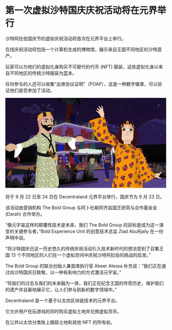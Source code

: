 # 第一次虚拟沙特国庆庆祝活动将在元界举行




沙特阿拉伯国庆节的虚拟庆祝活动将首次在元界平台上举行。

在线庆祝活动将包括一个计算机生成的博物馆，展示来自王国不同地区的沙特遗产。

玩家可以为他们的虚拟化身购买不可替代的代币 (NFT) 服装，这些虚拟化身以来自不同地区的传统沙特服装为蓝本。

任何参与的人还可以收集“出席协议证明”（POAP），这是一种数字徽章，可以验证他们是否参加了活动。

![元宇宙](05.png)

将于 9 月 22 日至 24 日在 Decentraland 元界平台举行，国庆节为 9 月 23 日。

该活动由营销机构 The Bold Group 与阿卜杜勒阿齐兹国王研究与合作基金会 (Darah) 合作举办。

“像元宇宙这样的颠覆性技术是未来，我们 The Bold Group 的目标是成为这一演变的关键参与者，”Bold Experience Unit 的创意技术总监 Ziad AbuRjaily 在一份声明中说。

“将沙特国庆日这一历史悠久的传统庆祝活动引入技术新时代的想法受到了召集王国 13 个不同地区的人们在一个虚拟空间中庆祝沙特阿拉伯的挑战的启发。”

The Bold Group 的联合创始人兼首席执行官 Abeer Alessa 补充说：“我们正在通过向沙特国庆日致敬，以一种有影响力的方式激活元宇宙。”

“将我们的过去与我们的未来融为一体，我们正在纪念王国的传奇历史，保护我们的遗产并自豪地展示它，让人们参与到新的数字领域中。”

Decentraland 是一个基于以太坊区块链技术的元界平台。

它允许用户在玩游戏的同时购买虚拟土地并兑换虚拟货币。

在公共以太坊分类账上跟踪土地和其他 NFT 的所有权。
